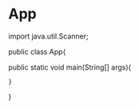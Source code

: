 # App

import java.util.Scanner;

public class App{ 
  
  public static void main(String[] args){
    
    
    }
}
